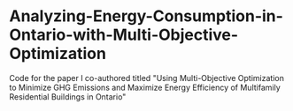 # Analyzing-Energy-Consumption-in-Ontario-with-Multi-Objective-Optimization
Code for the paper I co-authored titled "Using Multi-Objective Optimization to Minimize GHG Emissions and Maximize Energy Efficiency of Multifamily Residential Buildings in Ontario"
